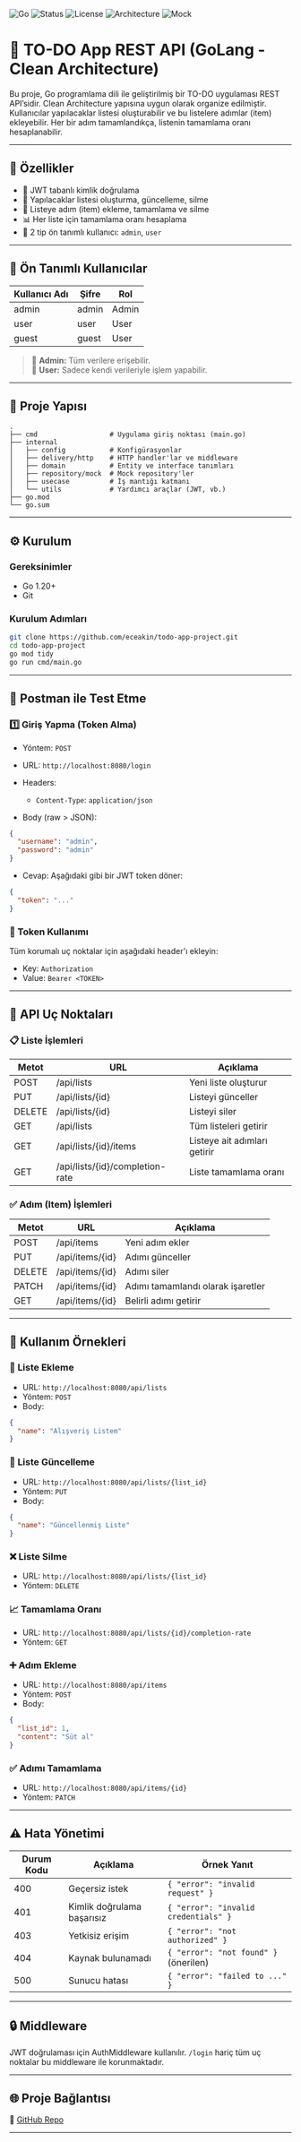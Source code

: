 ![Go](https://img.shields.io/badge/Go-1.20%2B-blue?style=for-the-badge&logo=go)
![Status](https://img.shields.io/badge/Status-Completed-brightgreen?style=for-the-badge)
![License](https://img.shields.io/badge/License-Educational-lightgrey?style=for-the-badge)
![Architecture](https://img.shields.io/badge/Architecture-Clean%20Architecture-yellow?style=for-the-badge)
![Mock](https://img.shields.io/badge/Data-Mock%20Repository-orange?style=for-the-badge)



# 📝 TO-DO App REST API (GoLang - Clean Architecture)

Bu proje, Go programlama dili ile geliştirilmiş bir TO-DO uygulaması REST API’sidir. Clean Architecture yapısına uygun olarak organize edilmiştir. Kullanıcılar yapılacaklar listesi oluşturabilir ve bu listelere adımlar (item) ekleyebilir. Her bir adım tamamlandıkça, listenin tamamlama oranı hesaplanabilir.

---

## 🚀 Özellikler

* 🔐 JWT tabanlı kimlik doğrulama
* 📝 Yapılacaklar listesi oluşturma, güncelleme, silme
* 📌 Listeye adım (item) ekleme, tamamlama ve silme
* 📊 Her liste için tamamlama oranı hesaplama
* 👥 2 tip ön tanımlı kullanıcı: `admin`, `user`

---

## 👤 Ön Tanımlı Kullanıcılar

| Kullanıcı Adı | Şifre | Rol   |
| ------------- | ----- | ----- |
| admin         | admin | Admin |
| user          | user  | User  |
| guest         | guest | User  |

> 🔐 **Admin:** Tüm verilere erişebilir.  
> 👤 **User:** Sadece kendi verileriyle işlem yapabilir.

---

## 📁 Proje Yapısı

```
.
├── cmd                  # Uygulama giriş noktası (main.go)
├── internal
│   ├── config           # Konfigürasyonlar
│   ├── delivery/http    # HTTP handler'lar ve middleware
│   ├── domain           # Entity ve interface tanımları
│   ├── repository/mock  # Mock repository'ler
│   ├── usecase          # İş mantığı katmanı
│   └── utils            # Yardımcı araçlar (JWT, vb.)
├── go.mod
└── go.sum
```

---

## ⚙️ Kurulum

### Gereksinimler

* Go 1.20+
* Git

### Kurulum Adımları

```bash
git clone https://github.com/eceakin/todo-app-project.git
cd todo-app-project
go mod tidy
go run cmd/main.go
```

---

## 🧪 Postman ile Test Etme

### 1️⃣ Giriş Yapma (Token Alma)

* Yöntem: `POST`
* URL: `http://localhost:8080/login`
* Headers:

  * `Content-Type`: `application/json`
* Body (raw > JSON):

```json
{
  "username": "admin",
  "password": "admin"
}
```

* Cevap: Aşağıdaki gibi bir JWT token döner:

```json
{
  "token": "..."
}
```

### 🔐 Token Kullanımı

Tüm korumalı uç noktalar için aşağıdaki header'ı ekleyin:

* Key: `Authorization`
* Value: `Bearer <TOKEN>`

---

## 🔧 API Uç Noktaları

### 📋 Liste İşlemleri

| Metot  | URL                             | Açıklama                     |
| ------ | ------------------------------- | ---------------------------- |
| POST   | /api/lists                      | Yeni liste oluşturur         |
| PUT    | /api/lists/{id}                 | Listeyi günceller            |
| DELETE | /api/lists/{id}                 | Listeyi siler                |
| GET    | /api/lists                      | Tüm listeleri getirir        |
| GET    | /api/lists/{id}/items           | Listeye ait adımları getirir |
| GET    | /api/lists/{id}/completion-rate | Liste tamamlama oranı        |

### ✅ Adım (Item) İşlemleri

| Metot  | URL             | Açıklama                          |
| ------ | --------------- | --------------------------------- |
| POST   | /api/items      | Yeni adım ekler                   |
| PUT    | /api/items/{id} | Adımı günceller                   |
| DELETE | /api/items/{id} | Adımı siler                       |
| PATCH  | /api/items/{id} | Adımı tamamlandı olarak işaretler |
| GET    | /api/items/{id} | Belirli adımı getirir             |

---

## 📌 Kullanım Örnekleri

### 📄 Liste Ekleme

* URL: `http://localhost:8080/api/lists`
* Yöntem: `POST`
* Body:

```json
{
  "name": "Alışveriş Listem"
}
```

### 📝 Liste Güncelleme

* URL: `http://localhost:8080/api/lists/{list_id}`
* Yöntem: `PUT`
* Body:

```json
{
  "name": "Güncellenmiş Liste"
}
```

### ❌ Liste Silme

* URL: `http://localhost:8080/api/lists/{list_id}`
* Yöntem: `DELETE`

### 📈 Tamamlama Oranı

* URL: `http://localhost:8080/api/lists/{id}/completion-rate`
* Yöntem: `GET`

### ➕ Adım Ekleme

* URL: `http://localhost:8080/api/items`
* Yöntem: `POST`
* Body:

```json
{
  "list_id": 1,
  "content": "Süt al"
}
```

### ✅ Adımı Tamamlama

* URL: `http://localhost:8080/api/items/{id}`
* Yöntem: `PATCH`

---

## ⚠️ Hata Yönetimi

| Durum Kodu | Açıklama                              | Örnek Yanıt                                       |
| ---------- | ------------------------------------- | ------------------------------------------------- |
| 400        | Geçersiz istek                        | `{ "error": "invalid request" }`                  |
| 401        | Kimlik doğrulama başarısız            | `{ "error": "invalid credentials" }`              |
| 403        | Yetkisiz erişim                       | `{ "error": "not authorized" }`                   |
| 404        | Kaynak bulunamadı                     | `{ "error": "not found" }` (önerilen)             |
| 500        | Sunucu hatası                         | `{ "error": "failed to ..." }`                    |



---

## 🔒 Middleware

JWT doğrulaması için AuthMiddleware kullanılır. `/login` hariç tüm uç noktalar bu middleware ile korunmaktadır.

---

## 🌐 Proje Bağlantısı

🔗 [GitHub Repo](https://github.com/eceakin/todo-app-project)

---

